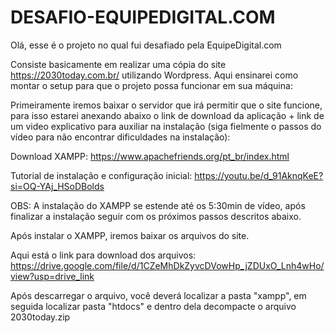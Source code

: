 # DESAFIO-EQUIPEDIGITAL.COM

Olá, esse é o projeto no qual fui desafiado pela EquipeDigital.com

Consiste basicamente em realizar uma cópia do site https://2030today.com.br/ utilizando Wordpress. Aqui ensinarei como montar o setup para que o projeto possa funcionar em sua máquina:

Primeiramente iremos baixar o servidor que irá permitir que o site funcione, para isso estarei anexando abaixo o link de download da aplicação + link de um video explicativo para auxiliar na instalação (siga fielmente o passos do vídeo para não encontrar dificuldades na instalação):

Download XAMPP: https://www.apachefriends.org/pt_br/index.html

Tutorial de instalação e configuração inicial: https://youtu.be/d_91AknqKeE?si=OQ-YAj_HSoDBolds

OBS: A instalação do XAMPP se estende até os 5:30min de vídeo, após finalizar a instalação seguir com os próximos passos descritos abaixo.

Após instalar o XAMPP, iremos baixar os arquivos do site.

Aqui está o link para download dos arquivos: https://drive.google.com/file/d/1CZeMhDkZyvcDVowHp_jZDUxO_Lnh4wHo/view?usp=drive_link

Após descarregar o arquivo, você deverá localizar a pasta "xampp", em seguida localizar pasta "htdocs" e dentro dela decompacte o arquivo 2030today.zip


